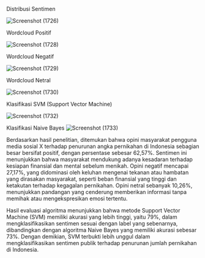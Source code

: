 Distribusi Sentimen

![Screenshot (1726)](https://github.com/user-attachments/assets/7a228ded-d131-426b-a8b9-9324811103f2)



Wordcloud Positif

![Screenshot (1728)](https://github.com/user-attachments/assets/2f996c2c-1418-4cdf-b5ed-19feacc7c5d9)


Wordcloud Negatif

![Screenshot (1729)](https://github.com/user-attachments/assets/f6004ff4-2ba8-4f4e-a330-0a08394fc475)


Wordcloud Netral

![Screenshot (1730)](https://github.com/user-attachments/assets/4ba80f8f-c199-40ef-b804-80d1ad5e3170)



Klasifikasi SVM (Support Vector Machine)

![Screenshot (1732)](https://github.com/user-attachments/assets/16fb4a4b-c8c9-4718-bb07-2bc8e5cf872d)



Klasifikasi Naive Bayes
![Screenshot (1733)](https://github.com/user-attachments/assets/ab21ea85-d618-4fb7-9248-ef3419fb984e)


Berdasarkan hasil penelitian, ditemukan bahwa opini masyarakat pengguna media sosial X terhadap penurunan angka pernikahan di Indonesia sebagian besar bersifat positif, dengan persentase sebesar 62,57%. Sentimen ini menunjukkan bahwa masyarakat mendukung adanya kesadaran terhadap kesiapan finansial dan mental sebelum menikah. Opini negatif mencapai 27,17%, yang didominasi oleh keluhan mengenai tekanan atau hambatan yang dirasakan masyarakat, seperti beban finansial yang tinggi dan ketakutan terhadap kegagalan pernikahan. Opini netral sebanyak 10,26%, menunjukkan pandangan yang cenderung memberikan informasi tanpa memihak atau mengekspresikan emosi tertentu.

Hasil evaluasi algoritma menunjukkan bahwa metode Support Vector Machine (SVM) memiliki akurasi yang lebih tinggi, yaitu 79%, dalam mengklasifikasikan sentimen sesuai dengan label yang sebenarnya, dibandingkan dengan algoritma Naive Bayes yang memiliki akurasi sebesar 73%. Dengan demikian, SVM terbukti lebih unggul dalam mengklasifikasikan sentimen publik terhadap penurunan jumlah pernikahan di Indonesia. 
 

